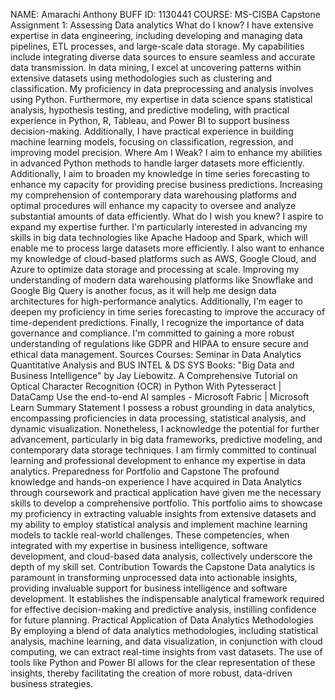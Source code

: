 
NAME: Amarachi Anthony
BUFF ID: 1130441
COURSE: MS-CISBA Capstone
 Assignment 1: Assessing Data analytics
What do I know?
I have extensive expertise in data engineering, including developing and managing data pipelines, ETL processes, and large-scale data storage. My capabilities include integrating diverse data sources to ensure seamless and accurate data transmission. In data mining, I excel at uncovering patterns within extensive datasets using methodologies such as clustering and classification. My proficiency in data preprocessing and analysis involves using Python. Furthermore, my expertise in data science spans statistical analysis, hypothesis testing, and predictive modeling, with practical experience in Python, R, Tableau, and Power BI to support business decision-making. Additionally, I have practical experience in building machine learning models, focusing on classification, regression, and improving model precision.
Where Am I Weak?
I aim to enhance my abilities in advanced Python methods to handle larger datasets more efficiently. Additionally, I aim to broaden my knowledge in time series forecasting to enhance my capacity for providing precise business predictions. Increasing my comprehension of contemporary data warehousing platforms and optimal procedures will enhance my capacity to oversee and analyze substantial amounts of data efficiently.
What do I wish you knew?
I aspire to expand my expertise further. I'm particularly interested in advancing my skills in big data technologies like Apache Hadoop and Spark, which will enable me to process large datasets more efficiently. I also want to enhance my knowledge of cloud-based platforms such as AWS, Google Cloud, and Azure to optimize data storage and processing at scale. Improving my understanding of modern data warehousing platforms like Snowflake and Google Big Query is another focus, as it will help me design data architectures for high-performance analytics. Additionally, I'm eager to deepen my proficiency in time series forecasting to improve the accuracy of time-dependent predictions. Finally, I recognize the importance of data governance and compliance. I'm committed to gaining a more robust understanding of regulations like GDPR and HIPAA to ensure secure and ethical data management.
Sources
Courses: Seminar in Data Analytics Quantitative Analysis and BUS INTEL & DS SYS
Books: "Big Data and Business Intelligence" by Jay Liebowitz.
A Comprehensive Tutorial on Optical Character Recognition (OCR) in Python With Pytesseract | DataCamp
Use the end-to-end AI samples - Microsoft Fabric | Microsoft Learn
Summary Statement
I possess a robust grounding in data analytics, encompassing proficiencies in data processing, statistical analysis, and dynamic visualization. Nonetheless, I acknowledge the potential for further advancement, particularly in big data frameworks, predictive modeling, and contemporary data storage techniques. I am firmly committed to continual learning and professional development to enhance my expertise in data analytics.
Preparedness for Portfolio and Capstone
The profound knowledge and hands-on experience I have acquired in Data Analytics through coursework and practical application have given me the necessary skills to develop a comprehensive portfolio. This portfolio aims to showcase my proficiency in extracting valuable insights from extensive datasets and my ability to employ statistical analysis and implement machine learning models to tackle real-world challenges. These competencies, when integrated with my expertise in business intelligence, software development, and cloud-based data analysis, collectively underscore the depth of my skill set.
Contribution Towards the Capstone
Data analytics is paramount in transforming unprocessed data into actionable insights, providing invaluable support for business intelligence and software development. It establishes the indispensable analytical framework required for effective decision-making and predictive analysis, instilling confidence for future planning.
Practical Application of Data Analytics Methodologies By employing a blend of data analytics methodologies, including statistical analysis, machine learning, and data visualization, in conjunction with cloud computing, we can extract real-time insights from vast datasets. The use of tools like Python and Power BI allows for the clear representation of these insights, thereby facilitating the creation of more robust, data-driven business strategies.



